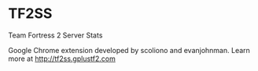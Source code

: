 TF2SS
=====
Team Fortress 2 Server Stats

Google Chrome extension developed by scoliono and evanjohnman.
Learn more at http://tf2ss.gplustf2.com
